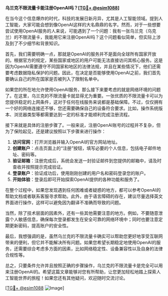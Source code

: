 **乌兰克不限流量卡能注册OpenAI吗？[[TG💪+ @esim1088](https://t.me/s/esim1088)]**

在当今这个信息爆炸的时代，科技的发展日新月异，尤其是人工智能领域。提到人工智能，大家可能会想到像OpenAI这样的大名鼎鼎的名字。然而，对于一些想要尝试使用OpenAI服务的人来说，可能遇到了一个问题：我有一张乌兰克（乌克兰）的不限流量卡，我能用它来注册OpenAI吗？这个问题看似简单，但实际上涉及到了不少细节和背景知识。

首先，我们需要明确一点，那就是OpenAI的服务并不是面向全球所有国家开放的。根据官方的规定，某些国家或地区的用户可能无法直接访问其核心服务。这是因为OpenAI需要遵守不同国家和地区的法律法规，并且在某些情况下，他们还需要考虑数据隐私保护的问题。因此，在决定是否能够使用OpenAI之前，我们首先要确认自己的所在国家是否被列入了限制名单中。

如果您的所在地允许使用OpenAI服务，那么接下来要考虑的就是网络环境的问题了。在这里，乌兰克的不限流量卡就显得尤为重要。一张优质的不限流量卡可以为您提供稳定的上网条件，这对于任何在线服务来说都是基础保障。不过，仅仅拥有一个好的网络连接还不够，您还需要确保自己的设备符合要求。比如，操作系统版本、浏览器类型等都需要达到一定的标准才能顺利完成注册流程。

接下来就是具体的注册步骤了。一般来说，注册OpenAI账号的过程并不复杂，但为了保险起见，还是建议按照以下步骤来进行操作：

1. **访问官网**：打开浏览器并输入OpenAI的官方网站地址。
2. **创建账户**：点击页面上的“注册”按钮，填写必要的个人信息，包括电子邮件地址、密码等。
3. **验证邮箱**：注册完成后，系统会发送一封验证邮件到您提供的邮箱中，请及时查收并按照提示完成验证。
4. **登录账户**：验证成功后，使用刚刚创建的用户名和密码登录您的账户。
5. **开始体验**：登录后即可开始探索OpenAI提供的各种功能和服务了。

在整个过程中，如果您发现遇到任何困难或者疑惑的地方，都可以参考OpenAI的帮助文档或者联系客服寻求帮助。此外，由于语言障碍的存在，建议尽量选择英文界面进行操作，这样可以避免因为翻译不准确而导致的问题。

当然，除了技术层面的因素外，还有一些其他需要注意的地方。例如，不要随意泄露个人敏感信息，确保每次登录都发生在安全可靠的网络环境中；同时也要注意定期更新密码，提高账户的安全性。

最后，我想强调的是，虽然乌兰克的不限流量卡确实可以帮助您更好地享受互联网带来的便利，但它并不能解决所有问题。如果您希望长期稳定地使用OpenAI的服务，还需要综合考虑多方面的因素，比如网络稳定性、设备兼容性以及自身的法律合规性等。

总之，只要条件允许并且按照正确的步骤操作，乌兰克的不限流量卡是完全可以用来注册OpenAI的。希望这篇文章能够对您有所帮助，让您更加轻松地踏上探索人工智能世界的旅程！如果您还有其他疑问，欢迎随时交流讨论。

[[TG💪+ @esim1088](https://t.me/s/esim1088) ![Image](https://i.postimg.cc/4NQfJmqS/Snipaste-2025-05-13-00-14-12.png)]